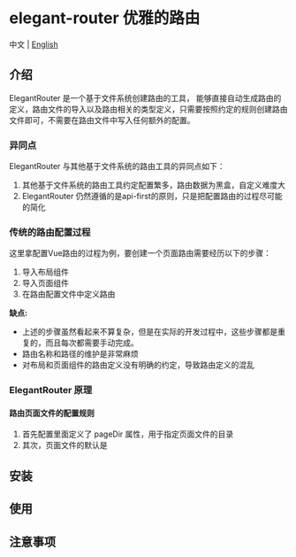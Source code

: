 # elegant-router 优雅的路由

中文 | [English](./README.en_US.md)

## 介绍

ElegantRouter 是一个基于文件系统创建路由的工具， 能够直接自动生成路由的定义，路由文件的导入以及路由相关的类型定义，只需要按照约定的规则创建路由文件即可，不需要在路由文件中写入任何额外的配置。

### 异同点

ElegantRouter 与其他基于文件系统的路由工具的异同点如下：

1. 其他基于文件系统的路由工具约定配置繁多，路由数据为黑盒，自定义难度大
2. ElegantRouter 仍然遵循的是api-first的原则，只是把配置路由的过程尽可能的简化

### 传统的路由配置过程

这里拿配置Vue路由的过程为例，要创建一个页面路由需要经历以下的步骤：

1. 导入布局组件
2. 导入页面组件
3. 在路由配置文件中定义路由

**缺点:**

- 上述的步骤虽然看起来不算复杂，但是在实际的开发过程中，这些步骤都是重复的，而且每次都需要手动完成。
- 路由名称和路径的维护是非常麻烦
- 对布局和页面组件的路由定义没有明确的约定，导致路由定义的混乱

### ElegantRouter 原理

#### 路由页面文件的配置规则

1. 首先配置里面定义了 pageDir 属性，用于指定页面文件的目录
2. 其次，页面文件的默认是

## 安装

## 使用

## 注意事项

